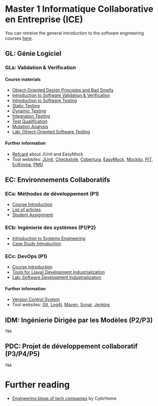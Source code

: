 # Master 1 Informatique Collaborative en Entreprise (ICE)

You can retreive the general introduction to the software engineering courses [here](./2017-18-personalintro-combemale.pdf).

## GL: Génie Logiciel

### GLa: Validation & Verification

#### Course materials

- [Object-Oriented Design Principles and Bad Smells](./vv/0-oodp.pdf)
- [Introduction to Software Validation & Verification](./vv/1-introduction.pdf)
- [Introduction to Software Testing](./vv/2-test.pdf)
- [Static Testing](./vv/3-static-test.pdf)
- [Dynamic Testing](./vv/4-dynamic-test.pdf)
- [Integration Testing](./vv/5-integration.pdf)
- [Test Qualification](./vv/6-test-qualification.pdf)
- [Mutation Analysis](./vv/7-mutation.pdf)
- [Lab: Object-Oriented Software Testing](https://github.com/selabs-ut2j/testing)

#### Further information

- [Refcard](http://refcardz.dzone.com/refcardz/junit-and-easymock) about JUnit and EasyMock
- Tool websites: [JUnit](http://junit.org/), [Checkstyle](http://checkstyle.sourceforge.net/), [Cobertura](http://cobertura.github.io/cobertura/), [EasyMock](http://easymock.org/), [Mockito](http://site.mockito.org/), [PIT](http://pitest.org/), [EclEmma](http://www.eclemma.org/), [PMD](http://pmd.sourceforge.net/)

<!--
- [Selenium](http://seleniumhq.org/) website
- [DbUnit](http://www.dbunit.org/) website
-->

## EC: Environnements Collaboratifs

### ECa: Méthodes de développement (P1)<a id="eca"></a>

- [Course Introduction](./2017-18-eca-intro-combemale.pdf)
- [List of articles](./eca)
- [Student Assignment](https://docs.google.com/spreadsheets/d/1sim_i8f1Zt-45fbZjCwZuIJxyjNYLlv_fz2mfBKytlg/edit?usp=sharing)

### ECb: Ingénierie des systèmes (P1/P2)

- [Introduction to Systems Engineering]()
- [Case Study Introduction]()

### ECc: DevOps (P1)

- [Course Introduction]()
- [Tools for (Java) Development Industrialization]()
- [Lab: Software Development Industrialization](https://github.com/selabs-ut2j/devops)

#### Further information

- [Version Control System]()
- Tool websites: [Git](https://git-scm.com), [Log4j](https://logging.apache.org/log4j/), [Maven](https://maven.apache.org/), [Sonar](https://www.sonarqube.org/), [Jenkins](https://jenkins.io/)

## IDM: Ingénierie Dirigée par les Modèles (P2/P3)

    TBA

## PDC: Projet de développement collaboratif (P3/P4/P5)

    TBA

# Further reading

- [Engineering blogs of tech companies](https://www.cybrhome.com/topic/engineering-blogs-of-companies) by CybrHome